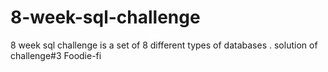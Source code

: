 # 8-week-sql-challenge
8 week sql challenge is a set of 8 different types of databases . solution of challenge#3 Foodie-fi 
